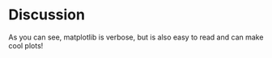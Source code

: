 # Discussion
As you can see, 
matplotlib is verbose, 
but is also easy to read and can make cool plots!